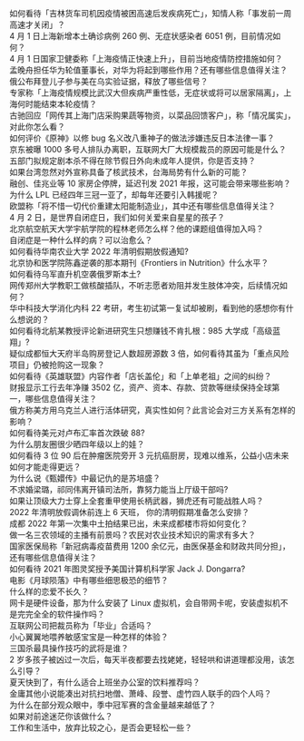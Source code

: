 如何看待「吉林货车司机因疫情被困高速后发疾病死亡」，知情人称「事发前一周高速才关闭」？  
4 月 1 日上海新增本土确诊病例 260 例、无症状感染者 6051 例，目前情况如何？  
4 月 1 日国家卫健委称「上海疫情正快速上升」，目前当地疫情防控措施如何？  
孟晚舟担任华为轮值董事长，对华为将起到哪些作用？还有哪些信息值得关注？  
俄公布拜登儿子参与美在乌实验证据，释放了哪些信号？  
专家称「上海疫情规模比武汉大但疾病严重性低，无症状或将可以居家隔离」，上海何时能结束本轮疫情？  
古驰回应「网传其上海门店采购果蔬等物资，以菜品回馈客户」，称「情况属实」，对此你怎么看？  
如何评价《原神》以修 bug 名义改八重神子的做法涉嫌违反日本法律一事？  
京东被曝 1000 多号人排队办离职，互联网大厂大规模裁员的原因可能是什么？  
五部门拟规定剧本杀不得在除节假日外向未成年人提供，你是否支持？  
如果台湾忽然对外宣称具备了核武技术，台海局势有什么新的可能？  
融创、佳兆业等 10 家房企停牌，延迟刊发 2021 年报，这可能会带来哪些影响？  
为什么 LPL 已经四年三冠一亚了，却每年还要引入韩援呢？  
欧盟称「将不惜一切代价重建太阳能制造业」，其中还有哪些信息值得关注？  
4 月 2 日，是世界自闭症日，我们如何关爱来自星星的孩子？  
北京航空航天大学宇航学院的程林老师怎么样？他的课题组值得加入吗？  
自闭症是一种什么样的病？可以治愈么？  
如何看待华南农业大学 2022 年清明假期放假通知?  
北京协和医学院陈鑫逆袭的那本期刊《Frontiers in Nutrition》什么水平？  
如何看待乌军直升机空袭俄罗斯本土?  
网传郑州大学教职工做核酸插队，不听志愿者劝阻并发生肢体冲突，后续情况如何？  
华中科技大学消化内科 22 考研，考生初试第一复试却被刷，看到他的感想你有什么想说的？  
如何看待北航某教授评论新进研究生只想赚钱不肯扎根：985 大学成「高级蓝翔」?  
疑似成都恒大天府半岛购房登记人数超房源数 3 倍，如何看待其虽为「重点风险项目」仍被抢购这一现象？  
如何看待《英雄联盟》内容作者「店长盖伦」和「上单老祖」之间的纠纷？  
财报显示工行去年净赚 3502 亿，资产、资本、存款、贷款等继续保持全球第一，哪些信息值得关注？  
俄方称美方用乌克兰人进行活体研究，真实性如何？此言论会对三方关系有怎样的影响？  
如何看待美元对卢布汇率首次跌破 88?  
为什么朋友圈很少晒四年级以上的娃？  
如何看待 3 位 90 后在肿瘤医院旁开 3 元抗癌厨房，现难以维系，公益小店未来如何才能走得更远？  
为什么说《甄嬛传》中最记仇的是苏培盛？  
不求婚梁璐，祁同伟离开镇司法所，靠努力能当上厅级干部吗?  
如果让顶级大力士穿上全套重甲使用长柄武器，狮虎还有可能战胜人吗？  
2022 年清明放假调休前连上 6 天班， 你的清明假期准备怎么安排？  
成都 2022 年第一次集中土拍结果已出，未来成都楼市将如何变化？  
做一名三农领域的主播有前景吗？农民对农业技术知识的需求有多大？  
国家医保局称「新冠病毒疫苗费用 1200 余亿元，由医保基金和财政共同分担」，还有哪些信息值得关注？  
如何看待 2021 年图灵奖授予美国计算机科学家 Jack J. Dongarra?  
电影《月球陨落》中有哪些细思极恐的细节？  
什么样的恋爱不长久？  
网卡是硬件设备，那为什么安装了 Linux 虚拟机，会自带网卡呢，安装虚拟机不是完完全全的软件操作吗？  
互联网公司把裁员称为「毕业」合适吗？  
小心翼翼地喂养敏感宝宝是一种怎样的体验？  
三国杀最具操作技巧的武将是谁？  
2 岁多孩子被凶过一次后，每天半夜都要去找姥姥，轻轻哄和讲道理都没用，该怎么引导？  
夏天快到了，有什么适合上班坐办公室的饮料推荐吗？  
金庸其他小说能凑出对抗扫地僧、萧峰、段誉、虚竹四人联手的四个人吗？  
为什么在部分观众眼中，季中冠军赛的含金量越来越低了？  
如果对前途迷茫你该做什么？  
工作和生活中，放弃比较之心，是否会更轻松一些？  
